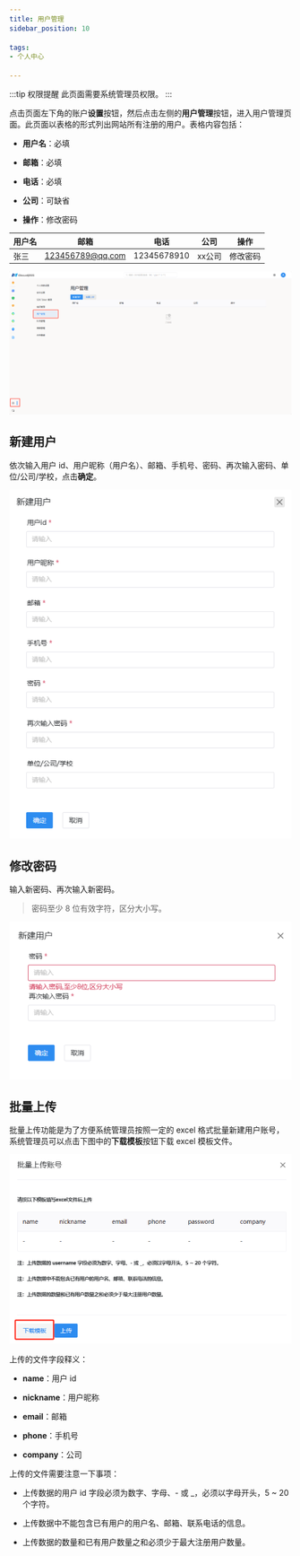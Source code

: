 ```yaml
---
title: 用户管理
sidebar_position: 10

tags: 
- 个人中心

---
```


:::tip 权限提醒
此页面需要系统管理员权限。
:::

点击页面左下角的账户**设置**按钮，然后点击左侧的**用户管理**按钮，进入用户管理页面。此页面以表格的形式列出网站所有注册的用户。表格内容包括：

+ **用户名**：必填

+ **邮箱**：必填

+ **电话**：必填

+ **公司**：可缺省

+ **操作**：修改密码

| 用户名 | 邮箱 | 电话 | 公司 | 操作 |
| ------------ | ----------- | ----------- | ----------- | ----------- |
| 张三 | 123456789@qq.com |  12345678910 | xx公司 | 修改密码 |


![用户管理](./用户管理.png "用户管理")

## 新建用户

依次输入用户 id、用户昵称（用户名）、邮箱、手机号、密码、再次输入密码、单位/公司/学校，点击**确定**。

![新建用户](./新建用户.png "新建用户")

## 修改密码

输入新密码、再次输入新密码。

> 密码至少 8 位有效字符，区分大小写。

![修改密码](./修改密码.png "修改密码")

## 批量上传

批量上传功能是为了方便系统管理员按照一定的 excel 格式批量新建用户账号，系统管理员可以点击下图中的**下载模板**按钮下载 excel 模板文件。

![批量上传](./批量上传.png "批量上传")

上传的文件字段释义：

+ **name**：用户 id

+ **nickname**：用户昵称

+ **email**：邮箱

+ **phone**：手机号

+ **company**：公司

上传的文件需要注意一下事项：

+ 上传数据的用户 id 字段必须为数字、字母、- 或 _，必须以字母开头，5 ~ 20 个字符。

+ 上传数据中不能包含已有用户的用户名、邮箱、联系电话的信息。

+ 上传数据的数量和已有用户数量之和必须少于最大注册用户数量。